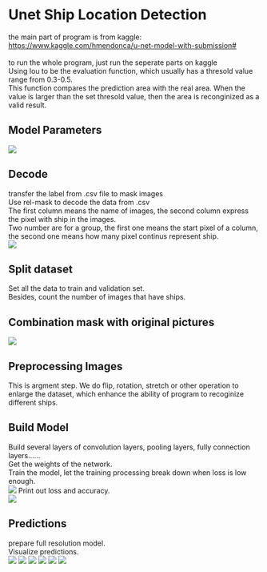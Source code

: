 Unet Ship Location Detection
=

the main part of program is from kaggle: https://www.kaggle.com/hmendonca/u-net-model-with-submission# <br>
<br>
to run the whole program, just run the seperate parts on kaggle<br>
Using Iou to be the evaluation function, which usually has a thresold value range from 0.3-0.5.<br>
This function compares the prediction area with the real area. When the value is larger than the set thresold value, then the area is reconginized as a valid result.

Model Parameters
-

![](https://github.com/SandyHao/AirbusShipDetection/blob/patch-2/unet/1.JPG)

Decode
-

transfer the label from .csv file to mask images<br>
Use rel-mask to decode the data from .csv<br>
The first column means the name of images, the second column express the pixel with ship in the images.<br>
Two number are for a group, the first one means the start pixel of a column, the second one means how many pixel continus represent ship.<br> 
![](https://github.com/SandyHao/AirbusShipDetection/blob/patch-2/unet/2.JPG)

Split dataset
-

Set all the data to train and validation set.<br>
Besides, count the number of images that have ships.<br>

Combination mask with original pictures
-

![](https://github.com/SandyHao/AirbusShipDetection/blob/patch-2/unet/6.JPG)

Preprocessing Images
-

This is argment step. We do flip, rotation, stretch or other operation to enlarge the dataset, which enhance the ability of program to recoginize different ships.<br> 

Build Model
-

Build several layers of convolution layers, pooling layers, fully connection layers......<br>
Get the weights of the network.<br>
Train the model, let the training processing break down when loss is low enough.<br>
![](https://github.com/SandyHao/AirbusShipDetection/blob/patch-2/unet/10_1.JPG)
Print out loss and accuracy.<br>
![](https://github.com/SandyHao/AirbusShipDetection/blob/patch-2/unet/11loss.JPG)

Predictions
-

prepare full resolution model.<br>
Visualize predictions.<br>
![](https://github.com/SandyHao/AirbusShipDetection/blob/patch-2/unet/13_1.JPG)
![](https://github.com/SandyHao/AirbusShipDetection/blob/patch-2/unet/13_3.JPG)
![](https://github.com/SandyHao/AirbusShipDetection/blob/patch-2/unet/13_8.JPG)
![](https://github.com/SandyHao/AirbusShipDetection/blob/patch-2/unet/13_2.JPG)
![](https://github.com/SandyHao/AirbusShipDetection/blob/patch-2/unet/13_6.JPG)
![](https://github.com/SandyHao/AirbusShipDetection/blob/patch-2/unet/13_7.JPG)
